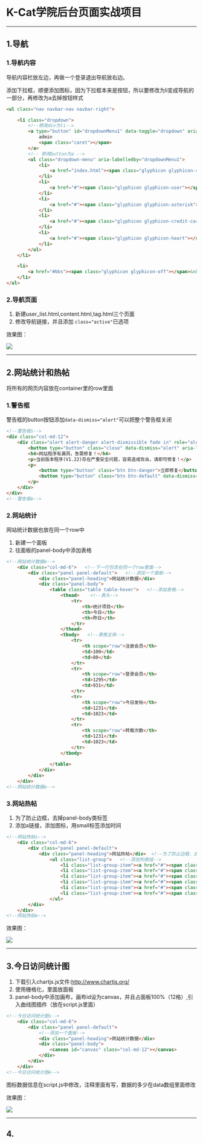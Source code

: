 # K-Cat学院后台页面实战项目  

---

## 1.导航

### 1.导航内容

导航内容栏放左边，再做一个登录退出导航放右边。  

添加下拉框，顺便添加图标，因为下拉框本来是按钮，所以要修改为li变成导航的一部分，再修改为a去掉按钮样式  

```html
<ul class="nav navbar-nav navbar-right">

	<li class="dropdown">
		<!--修改div为li-->
		<a type="button" id="dropdownMenu1" data-toggle="dropdown" aria-haspopup="true" aria-expanded="false">
			admin
			<span class="caret"></span>
		</a>
		<!-- 修改button为a -->
		<ul class="dropdown-menu" aria-labelledby="dropdownMenu1">
			<li>
				<a href="index.html"><span class="glyphicon glyphicon-screenshot"></span>&nbsp;&nbsp;前台首页</a>
			</li>
			<li>
				<a href="#"><span class="glyphicon glyphicon-user"></span>&nbsp;&nbsp;个人主页</a>
			</li>
			<li>
				<a href="#"><span class="glyphicon glyphicon-asterisk"></span>&nbsp;&nbsp;个人设置</a>
			</li>
			<li>
				<a href="#"><span class="glyphicon glyphicon-credit-card"></span>&nbsp;&nbsp;账户中心</a>
			</li>
			<li>
				<a href="#"><span class="glyphicon glyphicon-heart"></span>&nbsp;&nbsp;我的收藏</a>
			</li>
		</ul>
	</li>

	<li>
		<a href="#bbs"><span class="glyphicon glyphicon-off"></span>&nbsp;&nbsp;退出</a>
	</li>
</ul>
```

### 2.导航页面    

1. 新建user_list.html,content.html,tag.html三个页面  
2. 修改导航链接，并且添加 ``class="active"``已选项  

效果图：  

![](../image/bs7.png)





---

## 2.网站统计和热帖

将所有的网页内容放在container里的row里面  

### 1.警告框  

警告框的button按钮添加``data-dismiss="alert"``可以把整个警告框关闭  

```html
<!--警告框s-->
<div class="col-md-12">
	<div class="alert alert-danger alert-dismissible fade in" role="alert"> <!--fade in消失动画效果-->
		<button type="button" class="close" data-dismiss="alert" aria-label="Close"><span aria-hidden="true">×</span></button>
		<h4>网站程序有漏洞，急需修复！</h4>
		<p>当前版本程序(V1.22)存在严重安全问题，容易造成攻击，请即可修复！</p>
		<p>
			<button type="button" class="btn btn-danger">立即修复</button>
			<button type="button" class="btn btn-default" data-dismiss="alert">稍后处理</button>   <!--data-dismiss="alert"点击后，框消失-->
		</p>
	</div>
</div>
<!--警告框e-->
```

### 2.网站统计  

网站统计数据也放在同一个row中

1. 新建一个面板  
2. 往面板的panel-body中添加表格  

```html
<!--网站统计数据e-->
	<div class="col-md-6">   <!--下一行包含在同一个row里面-->
		<div class="panel panel-default">   <!--添加一个面板-->
			<div class="panel-heading">网站统计数据</div>
			<div class="panel-body">
				<table class="table table-hover">   <!--添加表格-->
					<thead>    <!--表头-->
						<tr>
							<th>统计项目</th>
							<th>今日</th>
							<th>昨日</th>
						</tr>
					</thead>
					<tbody>   <!--表格主体-->
						<tr>
							<th scope="row">注册会员</th>
							<td>100</td>
							<td>80</td>
						</tr>
						<tr>
							<th scope="row">登录会员</th>
							<td>1295</td>
							<td>931</td>
						</tr>
						<tr>
							<th scope="row">今日发帖</th>
							<td>1231</td>
							<td>1023</td>
						</tr>
						<tr>
							<th scope="row">转载次数</th>
							<td>1231</td>
							<td>1023</td>
						</tr>
					</tbody>
					
				</table>
			</div>
		</div>
	</div>
<!--网站统计数据e-->
```

### 3.网站热帖  

1. 为了防止边框，去掉panel-body类标签  
2. 添加a链接，添加图标，用small标签添加时间  

```html
<!--网站热帖s-->
	<div class="col-md-6">
		<div class="panel panel-default">
			<div class="panel-heading">网站热帖</div>  <!--为了防止边框，去掉内容区标签-->
				<ul class="list-group">   <!--添加列表组-->
					<li class="list-group-item"><a href="#"><span class="glyphicon glyphicon-list-alt"></span>&nbsp;&nbsp;泛Mooc职业教育， 效果和就业为王<small class="pull-right">2017/06/19</small></a></li>
					<li class="list-group-item"><a href="#"><span class="glyphicon glyphicon-list-alt"></span>&nbsp;&nbsp;泛Mooc职业教育， 效果和就业为王<small class="pull-right">2017/06/19</small></a></li>
					<li class="list-group-item"><a href="#"><span class="glyphicon glyphicon-list-alt"></span>&nbsp;&nbsp;泛Mooc职业教育， 效果和就业为王<small class="pull-right">2017/06/19</small></a></li>
					<li class="list-group-item"><a href="#"><span class="glyphicon glyphicon-list-alt"></span>&nbsp;&nbsp;泛Mooc职业教育， 效果和就业为王<small class="pull-right">2017/06/19</small></a></li>
					<li class="list-group-item"><a href="#"><span class="glyphicon glyphicon-list-alt"></span>&nbsp;&nbsp;泛Mooc职业教育， 效果和就业为王<small class="pull-right">2017/06/19</small></a></li>
					<li class="list-group-item"><a href="#"><span class="glyphicon glyphicon-list-alt"></span>&nbsp;&nbsp;泛Mooc职业教育， 效果和就业为王<small class="pull-right">2017/06/19</small></a></li>
				</ul>
		</div>
	</div>
<!--网站热帖e-->
```

效果图：  

![](../image/bs8.png)

 ---

## 3.今日访问统计图

1. 下载引入chartjs.js文件:http://www.chartjs.org/  
2. 使用栅格化，里面放面板  
3. panel-body中添加画布，画布id设为canvas，并且占面板100%（12格）,引入曲线图插件（放在script.js里面）  

```html
<!--今日访问统计图s-->
	<div class="col-md-6">
		<div class="panel panel-default">
			<!--添加一个面板-->
			<div class="panel-heading">网站统计数据</div>
			<div class="panel-body">
				<canvas id="canvas" class="col-md-12"></canvas>
			</div>
		</div>	
	</div>
<!--今日访问统计图e-->
```

图标数据信息在script.js中修改，注释里面有写，数据的多少在data数组里面修改  

效果图：  

![](../image/bs9.png)

---

## 4.







